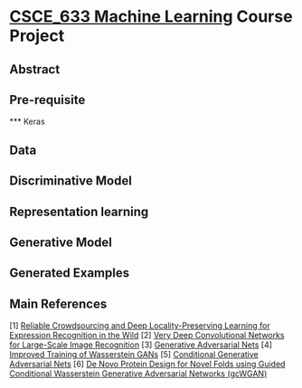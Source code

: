 # [CSCE_633 Machine Learning](http://people.tamu.edu/~atlaswang/19CSCE633.html) Course Project

## Abstract


## Pre-requisite 

*** Keras



## Data

## Discriminative Model

## Representation learning

## Generative Model 

## Generated Examples

## Main References
\[1\] [Reliable Crowdsourcing and Deep Locality-Preserving Learning for Expression
Recognition in the Wild](http://openaccess.thecvf.com/content_cvpr_2017/papers/Li_Reliable_Crowdsourcing_and_CVPR_2017_paper.pdf)
\[2\] [Very Deep Convolutional Networks for Large-Scale Image Recognition](https://arxiv.org/pdf/1409.1556.pdf)
\[3\] [Generative Adversarial Nets](https://papers.nips.cc/paper/5423-generative-adversarial-nets.pdf)
\[4\] [Improved Training of Wasserstein GANs](https://arxiv.org/pdf/1704.00028.pdf)
\[5\] [Conditional Generative Adversarial Nets](https://arxiv.org/pdf/1411.1784.pdf)
\[6\] [De Novo Protein Design for Novel Folds using Guided Conditional Wasserstein Generative Adversarial Networks (gcWGAN)](https://www.biorxiv.org/content/biorxiv/early/2019/09/14/769919.full.pdf)
